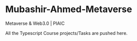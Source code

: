 # Mubashir-Ahmed-Metaverse
Metaverse &amp; Web3.0 | PIAIC

All the Typescript Course projects/Tasks are pushed here.
